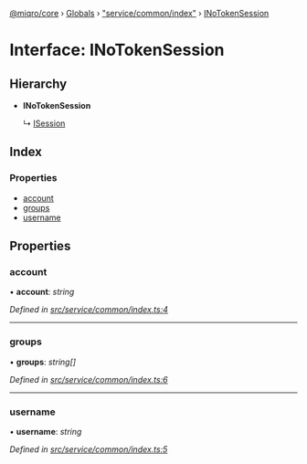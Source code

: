 [@miqro/core](../README.md) › [Globals](../globals.md) › ["service/common/index"](../modules/_service_common_index_.md) › [INoTokenSession](_service_common_index_.inotokensession.md)

# Interface: INoTokenSession

## Hierarchy

* **INoTokenSession**

  ↳ [ISession](_service_common_index_.isession.md)

## Index

### Properties

* [account](_service_common_index_.inotokensession.md#account)
* [groups](_service_common_index_.inotokensession.md#groups)
* [username](_service_common_index_.inotokensession.md#username)

## Properties

###  account

• **account**: *string*

*Defined in [src/service/common/index.ts:4](https://github.com/claukers/miqro-core/blob/c08f824/src/service/common/index.ts#L4)*

___

###  groups

• **groups**: *string[]*

*Defined in [src/service/common/index.ts:6](https://github.com/claukers/miqro-core/blob/c08f824/src/service/common/index.ts#L6)*

___

###  username

• **username**: *string*

*Defined in [src/service/common/index.ts:5](https://github.com/claukers/miqro-core/blob/c08f824/src/service/common/index.ts#L5)*
